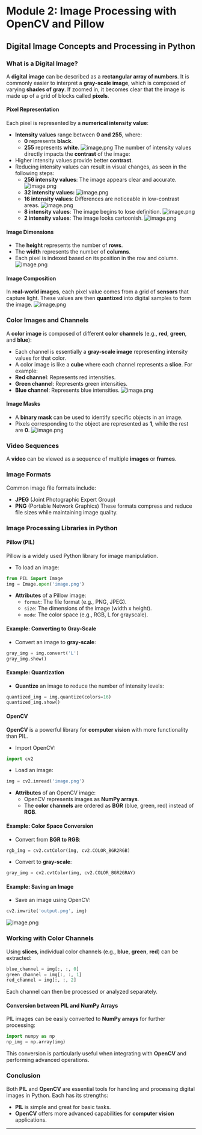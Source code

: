 

# Module 2: Image Processing with OpenCV and Pillow
## Digital Image Concepts and Processing in Python
### What is a Digital Image?
A **digital image** can be described as a **rectangular array of numbers**. It is commonly easier to interpret a **gray-scale image**, which is composed of varying **shades of gray**. If zoomed in, it becomes clear that the image is made up of a grid of blocks called **pixels**.
#### Pixel Representation
Each pixel is represented by a **numerical intensity value**:
- **Intensity values** range between **0 and 255**, where:
	- **0** represents **black**.
	- **255** represents **white**.
![image.png](https://prod-files-secure.s3.us-west-2.amazonaws.com/03e82b26-cccb-4906-bb56-adabcbdc0655/fa1bb4aa-313a-44c2-a7b3-7fa4a8432b08/image.png?X-Amz-Algorithm=AWS4-HMAC-SHA256&X-Amz-Content-Sha256=UNSIGNED-PAYLOAD&X-Amz-Credential=ASIAZI2LB466YIJVRDFK%2F20250207%2Fus-west-2%2Fs3%2Faws4_request&X-Amz-Date=20250207T024508Z&X-Amz-Expires=3600&X-Amz-Security-Token=IQoJb3JpZ2luX2VjEFAaCXVzLXdlc3QtMiJHMEUCIHFiKDoBsD%2FeaRs8UZAeMPVB3dwC36waKsa4ZsTCdYUxAiEA41K8CyL59O64SfDHn7jc3OVHP7cl7yzNTSnrvcjpKg0q%2FwMIaRAAGgw2Mzc0MjMxODM4MDUiDKXe50pIY3gs5mq5rCrcA9rnPqmBjork8Vci1pGYudht1GvSLxgQQDVuw8mUm4%2FY%2FzPT%2FPY%2FfVQYMX9DcVlyDGAILzCoRuixL5Sv5ygDUZ0S79WKbUkAn%2F8iEOpF5WEiS8Bg9ntNmKty9IlSqX%2BQj%2FpU1QXIA1AlMF%2BqpP1UWxxcxS9f341RinqOSwLz1ryVC6Xk6y5McdnEt%2FQZCtPLdfPRn08R7ley8jNnVLYj0j5re9X3P5DY2NbdevHB7RV4dC%2FOA%2B1eJKpEiXoGJ%2B1LEsVhKfS4bCYYsB3ISzYPqDJyUqZnpH1Oc9KmM2A9DSGYzOFYYY%2BUOK2WyQAOBp0CHBTDobshiOb1TVJ3FDo%2BdFGHDayL56JE3OOgHmx7wstYetu07x3XgKk%2BxDhbteF%2Bn6nnaNmlqC1C3hZa5RPrRnrr0Q7fGUwZcKTNpviBQl5nkdiDjBg0mH8BPPbrM7LN99jFsVZW7Kss71EIYjhsujufOJVgNTnzh0MIGzsJewWWS5tz7azpK6E6%2FnM8ftsSuzPSsp4eAhvirAplrT3PDzCG35GmAQHFjB7lUvL0k2mEqp%2BPHS%2BmFT7nOgHiwa9Fr2EE6KWKR5lxwZUa%2FLv8owMJnKZnYZFIACqWVax69aI%2BmUUhtl%2FiDHhrNLAQMKaalb0GOqUB6j8miT6R3LBEvQXEOlHa1WzRvzo8yFHzJJsuYuKSKUIBePMw%2BWLtXfeJOCsCOPYGdTbz8zyNaGUpp0U7ru0WA9l361vNTYW1q%2F9zobERzDHmF1%2FCnMYSQug6MP8OHCJih%2BltQ4UoQy1VGlqHRTDKNUo5ujhPJwXD0v1Sl0JfoP6xwl5kBoLBySsDsjh0gQPd3ZV3IJhGCEE8H5f1ZkoNUE4evdj8&X-Amz-Signature=bf6c95f32debabcf03b72c41431d476e43e4ff7965220853cab95af724fec37d&X-Amz-SignedHeaders=host&x-id=GetObject)
The number of intensity values directly impacts the **contrast** of the image:
- Higher intensity values provide better **contrast**.
- Reducing intensity values can result in visual changes, as seen in the following steps:
	- **256 intensity values**: The image appears clear and accurate.
![image.png](https://prod-files-secure.s3.us-west-2.amazonaws.com/03e82b26-cccb-4906-bb56-adabcbdc0655/0de7dfb4-99dc-4b87-8932-5165b3c3b775/image.png?X-Amz-Algorithm=AWS4-HMAC-SHA256&X-Amz-Content-Sha256=UNSIGNED-PAYLOAD&X-Amz-Credential=ASIAZI2LB466S7VDSRHV%2F20250207%2Fus-west-2%2Fs3%2Faws4_request&X-Amz-Date=20250207T024509Z&X-Amz-Expires=3600&X-Amz-Security-Token=IQoJb3JpZ2luX2VjEFAaCXVzLXdlc3QtMiJHMEUCIHyzpDuGGZ%2BleEQfeupSQ%2BbpLmEPCWhORWyyMQ0wcWPrAiEAie8YZEr8tlvwZfhrVG%2F9%2BskTDIzeqZXjsBpnZeHSvDYq%2FwMIaRAAGgw2Mzc0MjMxODM4MDUiDK%2FKRsPvoKA2UfqvUCrcAyttPiFURpKdqOjrvwzGx3DFzrQ5X087rQfBa0HbEBS1zJ5x1zZ42oBnuDF3LX9OyPJJU3%2Bn516z6I32bAdgpk0DEZkGl3oN5aNXox4adzJrMvxiF%2BOBcPFW7l0zHX1WlDaFV4Aw%2BSRUICx8YKCA8MS2a5h4%2F%2B8L0nWSVDXmI01f5aksLpfmg90F5TPTaocbuc%2BadB1tF72%2BpEXCidexWw3EjujbrU44bCF7t%2BR0%2F1P2ZSh%2FgB5pATWO%2B3frLeccrZJzlk08TATR3LyqIVLZYWGBXhETfnHGhZ3HiVo8hR0arA4JHD8GzYfMWl6nldU8xEzHo9w4xCpd47SOinIUWmhsJFesCaJWadlxFK7S82foo8D3FhddZaHmY7Aq82XZrY3y2b8hLdslkyYQAnVyYMji49uaYsWrxcjOonWfFBJspFHFXj50EmHMOCdm2jZUW%2BPytKa5A7rRRcy%2F%2FBOVCpT9uiHkdh1TgCm9dgi3u4IFviLOJ87w9pbw93BpEONj5vc5WBQBRBwkfk0OKOxxYRD93XaMbZXq3YwQQJZiQkOczweXgXZF3HeVUf%2F%2BxU7xB9iZViudggJOJ0dJU6E2gbUd0LcmtaNKCUmvxBaDM7wX2r3OZmIKDxT1ijkQMNmalb0GOqUByFvHCC9DysC24hI03BEaqXu5Jl5guCeAZNdlGyzT2S96eJbwsl9d6h%2BhrLnYMMJCcV%2Fr6I%2BsCCUO2gKbPuD2ILxalz1rocxM7vs5kvo9BCGTR5VPWo7L%2FRf48tjZsf34XqZ%2F5rhq5A%2FbC9%2F0VBk8BMgW4ml5rnrHKAk7wFZVt5iTsAUAanj0%2Ff3KmadnP%2FKL8M4QQgyqU%2F44QbrVvKJEheCIuMEf&X-Amz-Signature=b8e9c0664dde13e30fe0abbe7b85f67d9b514c0ccf289493ce741e469dca82d2&X-Amz-SignedHeaders=host&x-id=GetObject)
	- **32 intensity values:**
![image.png](https://prod-files-secure.s3.us-west-2.amazonaws.com/03e82b26-cccb-4906-bb56-adabcbdc0655/7eb81f08-b190-4c5a-ba2b-2a498a15b2c4/image.png?X-Amz-Algorithm=AWS4-HMAC-SHA256&X-Amz-Content-Sha256=UNSIGNED-PAYLOAD&X-Amz-Credential=ASIAZI2LB466S7VDSRHV%2F20250207%2Fus-west-2%2Fs3%2Faws4_request&X-Amz-Date=20250207T024509Z&X-Amz-Expires=3600&X-Amz-Security-Token=IQoJb3JpZ2luX2VjEFAaCXVzLXdlc3QtMiJHMEUCIHyzpDuGGZ%2BleEQfeupSQ%2BbpLmEPCWhORWyyMQ0wcWPrAiEAie8YZEr8tlvwZfhrVG%2F9%2BskTDIzeqZXjsBpnZeHSvDYq%2FwMIaRAAGgw2Mzc0MjMxODM4MDUiDK%2FKRsPvoKA2UfqvUCrcAyttPiFURpKdqOjrvwzGx3DFzrQ5X087rQfBa0HbEBS1zJ5x1zZ42oBnuDF3LX9OyPJJU3%2Bn516z6I32bAdgpk0DEZkGl3oN5aNXox4adzJrMvxiF%2BOBcPFW7l0zHX1WlDaFV4Aw%2BSRUICx8YKCA8MS2a5h4%2F%2B8L0nWSVDXmI01f5aksLpfmg90F5TPTaocbuc%2BadB1tF72%2BpEXCidexWw3EjujbrU44bCF7t%2BR0%2F1P2ZSh%2FgB5pATWO%2B3frLeccrZJzlk08TATR3LyqIVLZYWGBXhETfnHGhZ3HiVo8hR0arA4JHD8GzYfMWl6nldU8xEzHo9w4xCpd47SOinIUWmhsJFesCaJWadlxFK7S82foo8D3FhddZaHmY7Aq82XZrY3y2b8hLdslkyYQAnVyYMji49uaYsWrxcjOonWfFBJspFHFXj50EmHMOCdm2jZUW%2BPytKa5A7rRRcy%2F%2FBOVCpT9uiHkdh1TgCm9dgi3u4IFviLOJ87w9pbw93BpEONj5vc5WBQBRBwkfk0OKOxxYRD93XaMbZXq3YwQQJZiQkOczweXgXZF3HeVUf%2F%2BxU7xB9iZViudggJOJ0dJU6E2gbUd0LcmtaNKCUmvxBaDM7wX2r3OZmIKDxT1ijkQMNmalb0GOqUByFvHCC9DysC24hI03BEaqXu5Jl5guCeAZNdlGyzT2S96eJbwsl9d6h%2BhrLnYMMJCcV%2Fr6I%2BsCCUO2gKbPuD2ILxalz1rocxM7vs5kvo9BCGTR5VPWo7L%2FRf48tjZsf34XqZ%2F5rhq5A%2FbC9%2F0VBk8BMgW4ml5rnrHKAk7wFZVt5iTsAUAanj0%2Ff3KmadnP%2FKL8M4QQgyqU%2F44QbrVvKJEheCIuMEf&X-Amz-Signature=3f23c8b32a92f0ec6bbcacb309be85805731ae708eaf1e63b33fc92a3e7f291c&X-Amz-SignedHeaders=host&x-id=GetObject)
	- **16 intensity values**: Differences are noticeable in low-contrast areas.
![image.png](https://prod-files-secure.s3.us-west-2.amazonaws.com/03e82b26-cccb-4906-bb56-adabcbdc0655/6bf56d44-9a14-4b7b-98c2-1f00b8630f0c/image.png?X-Amz-Algorithm=AWS4-HMAC-SHA256&X-Amz-Content-Sha256=UNSIGNED-PAYLOAD&X-Amz-Credential=ASIAZI2LB466S7VDSRHV%2F20250207%2Fus-west-2%2Fs3%2Faws4_request&X-Amz-Date=20250207T024509Z&X-Amz-Expires=3600&X-Amz-Security-Token=IQoJb3JpZ2luX2VjEFAaCXVzLXdlc3QtMiJHMEUCIHyzpDuGGZ%2BleEQfeupSQ%2BbpLmEPCWhORWyyMQ0wcWPrAiEAie8YZEr8tlvwZfhrVG%2F9%2BskTDIzeqZXjsBpnZeHSvDYq%2FwMIaRAAGgw2Mzc0MjMxODM4MDUiDK%2FKRsPvoKA2UfqvUCrcAyttPiFURpKdqOjrvwzGx3DFzrQ5X087rQfBa0HbEBS1zJ5x1zZ42oBnuDF3LX9OyPJJU3%2Bn516z6I32bAdgpk0DEZkGl3oN5aNXox4adzJrMvxiF%2BOBcPFW7l0zHX1WlDaFV4Aw%2BSRUICx8YKCA8MS2a5h4%2F%2B8L0nWSVDXmI01f5aksLpfmg90F5TPTaocbuc%2BadB1tF72%2BpEXCidexWw3EjujbrU44bCF7t%2BR0%2F1P2ZSh%2FgB5pATWO%2B3frLeccrZJzlk08TATR3LyqIVLZYWGBXhETfnHGhZ3HiVo8hR0arA4JHD8GzYfMWl6nldU8xEzHo9w4xCpd47SOinIUWmhsJFesCaJWadlxFK7S82foo8D3FhddZaHmY7Aq82XZrY3y2b8hLdslkyYQAnVyYMji49uaYsWrxcjOonWfFBJspFHFXj50EmHMOCdm2jZUW%2BPytKa5A7rRRcy%2F%2FBOVCpT9uiHkdh1TgCm9dgi3u4IFviLOJ87w9pbw93BpEONj5vc5WBQBRBwkfk0OKOxxYRD93XaMbZXq3YwQQJZiQkOczweXgXZF3HeVUf%2F%2BxU7xB9iZViudggJOJ0dJU6E2gbUd0LcmtaNKCUmvxBaDM7wX2r3OZmIKDxT1ijkQMNmalb0GOqUByFvHCC9DysC24hI03BEaqXu5Jl5guCeAZNdlGyzT2S96eJbwsl9d6h%2BhrLnYMMJCcV%2Fr6I%2BsCCUO2gKbPuD2ILxalz1rocxM7vs5kvo9BCGTR5VPWo7L%2FRf48tjZsf34XqZ%2F5rhq5A%2FbC9%2F0VBk8BMgW4ml5rnrHKAk7wFZVt5iTsAUAanj0%2Ff3KmadnP%2FKL8M4QQgyqU%2F44QbrVvKJEheCIuMEf&X-Amz-Signature=ea76e2d762df3ac9f78ec1d2159509c1c2b59f62a280c05a8e1c70e68c68832e&X-Amz-SignedHeaders=host&x-id=GetObject)
	- **8 intensity values**: The image begins to lose definition.
![image.png](https://prod-files-secure.s3.us-west-2.amazonaws.com/03e82b26-cccb-4906-bb56-adabcbdc0655/cca05878-ca1a-43e0-8bec-1d146756f9ae/image.png?X-Amz-Algorithm=AWS4-HMAC-SHA256&X-Amz-Content-Sha256=UNSIGNED-PAYLOAD&X-Amz-Credential=ASIAZI2LB466S7VDSRHV%2F20250207%2Fus-west-2%2Fs3%2Faws4_request&X-Amz-Date=20250207T024509Z&X-Amz-Expires=3600&X-Amz-Security-Token=IQoJb3JpZ2luX2VjEFAaCXVzLXdlc3QtMiJHMEUCIHyzpDuGGZ%2BleEQfeupSQ%2BbpLmEPCWhORWyyMQ0wcWPrAiEAie8YZEr8tlvwZfhrVG%2F9%2BskTDIzeqZXjsBpnZeHSvDYq%2FwMIaRAAGgw2Mzc0MjMxODM4MDUiDK%2FKRsPvoKA2UfqvUCrcAyttPiFURpKdqOjrvwzGx3DFzrQ5X087rQfBa0HbEBS1zJ5x1zZ42oBnuDF3LX9OyPJJU3%2Bn516z6I32bAdgpk0DEZkGl3oN5aNXox4adzJrMvxiF%2BOBcPFW7l0zHX1WlDaFV4Aw%2BSRUICx8YKCA8MS2a5h4%2F%2B8L0nWSVDXmI01f5aksLpfmg90F5TPTaocbuc%2BadB1tF72%2BpEXCidexWw3EjujbrU44bCF7t%2BR0%2F1P2ZSh%2FgB5pATWO%2B3frLeccrZJzlk08TATR3LyqIVLZYWGBXhETfnHGhZ3HiVo8hR0arA4JHD8GzYfMWl6nldU8xEzHo9w4xCpd47SOinIUWmhsJFesCaJWadlxFK7S82foo8D3FhddZaHmY7Aq82XZrY3y2b8hLdslkyYQAnVyYMji49uaYsWrxcjOonWfFBJspFHFXj50EmHMOCdm2jZUW%2BPytKa5A7rRRcy%2F%2FBOVCpT9uiHkdh1TgCm9dgi3u4IFviLOJ87w9pbw93BpEONj5vc5WBQBRBwkfk0OKOxxYRD93XaMbZXq3YwQQJZiQkOczweXgXZF3HeVUf%2F%2BxU7xB9iZViudggJOJ0dJU6E2gbUd0LcmtaNKCUmvxBaDM7wX2r3OZmIKDxT1ijkQMNmalb0GOqUByFvHCC9DysC24hI03BEaqXu5Jl5guCeAZNdlGyzT2S96eJbwsl9d6h%2BhrLnYMMJCcV%2Fr6I%2BsCCUO2gKbPuD2ILxalz1rocxM7vs5kvo9BCGTR5VPWo7L%2FRf48tjZsf34XqZ%2F5rhq5A%2FbC9%2F0VBk8BMgW4ml5rnrHKAk7wFZVt5iTsAUAanj0%2Ff3KmadnP%2FKL8M4QQgyqU%2F44QbrVvKJEheCIuMEf&X-Amz-Signature=88ab0407694d102cecaa3eb1c9f9c5566f15d1a91d655417847c74cab2ac25fb&X-Amz-SignedHeaders=host&x-id=GetObject)
	- **2 intensity values**: The image looks cartoonish.
![image.png](https://prod-files-secure.s3.us-west-2.amazonaws.com/03e82b26-cccb-4906-bb56-adabcbdc0655/12da64d7-6b97-44e0-bc2c-52b9c47ce212/image.png?X-Amz-Algorithm=AWS4-HMAC-SHA256&X-Amz-Content-Sha256=UNSIGNED-PAYLOAD&X-Amz-Credential=ASIAZI2LB466S7VDSRHV%2F20250207%2Fus-west-2%2Fs3%2Faws4_request&X-Amz-Date=20250207T024509Z&X-Amz-Expires=3600&X-Amz-Security-Token=IQoJb3JpZ2luX2VjEFAaCXVzLXdlc3QtMiJHMEUCIHyzpDuGGZ%2BleEQfeupSQ%2BbpLmEPCWhORWyyMQ0wcWPrAiEAie8YZEr8tlvwZfhrVG%2F9%2BskTDIzeqZXjsBpnZeHSvDYq%2FwMIaRAAGgw2Mzc0MjMxODM4MDUiDK%2FKRsPvoKA2UfqvUCrcAyttPiFURpKdqOjrvwzGx3DFzrQ5X087rQfBa0HbEBS1zJ5x1zZ42oBnuDF3LX9OyPJJU3%2Bn516z6I32bAdgpk0DEZkGl3oN5aNXox4adzJrMvxiF%2BOBcPFW7l0zHX1WlDaFV4Aw%2BSRUICx8YKCA8MS2a5h4%2F%2B8L0nWSVDXmI01f5aksLpfmg90F5TPTaocbuc%2BadB1tF72%2BpEXCidexWw3EjujbrU44bCF7t%2BR0%2F1P2ZSh%2FgB5pATWO%2B3frLeccrZJzlk08TATR3LyqIVLZYWGBXhETfnHGhZ3HiVo8hR0arA4JHD8GzYfMWl6nldU8xEzHo9w4xCpd47SOinIUWmhsJFesCaJWadlxFK7S82foo8D3FhddZaHmY7Aq82XZrY3y2b8hLdslkyYQAnVyYMji49uaYsWrxcjOonWfFBJspFHFXj50EmHMOCdm2jZUW%2BPytKa5A7rRRcy%2F%2FBOVCpT9uiHkdh1TgCm9dgi3u4IFviLOJ87w9pbw93BpEONj5vc5WBQBRBwkfk0OKOxxYRD93XaMbZXq3YwQQJZiQkOczweXgXZF3HeVUf%2F%2BxU7xB9iZViudggJOJ0dJU6E2gbUd0LcmtaNKCUmvxBaDM7wX2r3OZmIKDxT1ijkQMNmalb0GOqUByFvHCC9DysC24hI03BEaqXu5Jl5guCeAZNdlGyzT2S96eJbwsl9d6h%2BhrLnYMMJCcV%2Fr6I%2BsCCUO2gKbPuD2ILxalz1rocxM7vs5kvo9BCGTR5VPWo7L%2FRf48tjZsf34XqZ%2F5rhq5A%2FbC9%2F0VBk8BMgW4ml5rnrHKAk7wFZVt5iTsAUAanj0%2Ff3KmadnP%2FKL8M4QQgyqU%2F44QbrVvKJEheCIuMEf&X-Amz-Signature=8bdea4605016f6e8826a992be600bc96c12a75bb41c310a0a42efc76aeea093b&X-Amz-SignedHeaders=host&x-id=GetObject)
#### Image Dimensions
- The **height** represents the number of **rows**.
- The **width** represents the number of **columns**.
- Each pixel is indexed based on its position in the row and column.
![image.png](https://prod-files-secure.s3.us-west-2.amazonaws.com/03e82b26-cccb-4906-bb56-adabcbdc0655/ff056335-e79e-4491-b508-30cd45b6c194/image.png?X-Amz-Algorithm=AWS4-HMAC-SHA256&X-Amz-Content-Sha256=UNSIGNED-PAYLOAD&X-Amz-Credential=ASIAZI2LB466YIJVRDFK%2F20250207%2Fus-west-2%2Fs3%2Faws4_request&X-Amz-Date=20250207T024508Z&X-Amz-Expires=3600&X-Amz-Security-Token=IQoJb3JpZ2luX2VjEFAaCXVzLXdlc3QtMiJHMEUCIHFiKDoBsD%2FeaRs8UZAeMPVB3dwC36waKsa4ZsTCdYUxAiEA41K8CyL59O64SfDHn7jc3OVHP7cl7yzNTSnrvcjpKg0q%2FwMIaRAAGgw2Mzc0MjMxODM4MDUiDKXe50pIY3gs5mq5rCrcA9rnPqmBjork8Vci1pGYudht1GvSLxgQQDVuw8mUm4%2FY%2FzPT%2FPY%2FfVQYMX9DcVlyDGAILzCoRuixL5Sv5ygDUZ0S79WKbUkAn%2F8iEOpF5WEiS8Bg9ntNmKty9IlSqX%2BQj%2FpU1QXIA1AlMF%2BqpP1UWxxcxS9f341RinqOSwLz1ryVC6Xk6y5McdnEt%2FQZCtPLdfPRn08R7ley8jNnVLYj0j5re9X3P5DY2NbdevHB7RV4dC%2FOA%2B1eJKpEiXoGJ%2B1LEsVhKfS4bCYYsB3ISzYPqDJyUqZnpH1Oc9KmM2A9DSGYzOFYYY%2BUOK2WyQAOBp0CHBTDobshiOb1TVJ3FDo%2BdFGHDayL56JE3OOgHmx7wstYetu07x3XgKk%2BxDhbteF%2Bn6nnaNmlqC1C3hZa5RPrRnrr0Q7fGUwZcKTNpviBQl5nkdiDjBg0mH8BPPbrM7LN99jFsVZW7Kss71EIYjhsujufOJVgNTnzh0MIGzsJewWWS5tz7azpK6E6%2FnM8ftsSuzPSsp4eAhvirAplrT3PDzCG35GmAQHFjB7lUvL0k2mEqp%2BPHS%2BmFT7nOgHiwa9Fr2EE6KWKR5lxwZUa%2FLv8owMJnKZnYZFIACqWVax69aI%2BmUUhtl%2FiDHhrNLAQMKaalb0GOqUB6j8miT6R3LBEvQXEOlHa1WzRvzo8yFHzJJsuYuKSKUIBePMw%2BWLtXfeJOCsCOPYGdTbz8zyNaGUpp0U7ru0WA9l361vNTYW1q%2F9zobERzDHmF1%2FCnMYSQug6MP8OHCJih%2BltQ4UoQy1VGlqHRTDKNUo5ujhPJwXD0v1Sl0JfoP6xwl5kBoLBySsDsjh0gQPd3ZV3IJhGCEE8H5f1ZkoNUE4evdj8&X-Amz-Signature=b06a8e31de65759ba4411915c1ba252b3e11df19a5a27cb079ca633de2fb833f&X-Amz-SignedHeaders=host&x-id=GetObject)
#### Image Composition
In **real-world images**, each pixel value comes from a grid of **sensors** that capture light. These values are then **quantized** into digital samples to form the image.
![image.png](https://prod-files-secure.s3.us-west-2.amazonaws.com/03e82b26-cccb-4906-bb56-adabcbdc0655/0c721ea0-409b-4d32-b630-a00d6f170d18/image.png?X-Amz-Algorithm=AWS4-HMAC-SHA256&X-Amz-Content-Sha256=UNSIGNED-PAYLOAD&X-Amz-Credential=ASIAZI2LB466YIJVRDFK%2F20250207%2Fus-west-2%2Fs3%2Faws4_request&X-Amz-Date=20250207T024508Z&X-Amz-Expires=3600&X-Amz-Security-Token=IQoJb3JpZ2luX2VjEFAaCXVzLXdlc3QtMiJHMEUCIHFiKDoBsD%2FeaRs8UZAeMPVB3dwC36waKsa4ZsTCdYUxAiEA41K8CyL59O64SfDHn7jc3OVHP7cl7yzNTSnrvcjpKg0q%2FwMIaRAAGgw2Mzc0MjMxODM4MDUiDKXe50pIY3gs5mq5rCrcA9rnPqmBjork8Vci1pGYudht1GvSLxgQQDVuw8mUm4%2FY%2FzPT%2FPY%2FfVQYMX9DcVlyDGAILzCoRuixL5Sv5ygDUZ0S79WKbUkAn%2F8iEOpF5WEiS8Bg9ntNmKty9IlSqX%2BQj%2FpU1QXIA1AlMF%2BqpP1UWxxcxS9f341RinqOSwLz1ryVC6Xk6y5McdnEt%2FQZCtPLdfPRn08R7ley8jNnVLYj0j5re9X3P5DY2NbdevHB7RV4dC%2FOA%2B1eJKpEiXoGJ%2B1LEsVhKfS4bCYYsB3ISzYPqDJyUqZnpH1Oc9KmM2A9DSGYzOFYYY%2BUOK2WyQAOBp0CHBTDobshiOb1TVJ3FDo%2BdFGHDayL56JE3OOgHmx7wstYetu07x3XgKk%2BxDhbteF%2Bn6nnaNmlqC1C3hZa5RPrRnrr0Q7fGUwZcKTNpviBQl5nkdiDjBg0mH8BPPbrM7LN99jFsVZW7Kss71EIYjhsujufOJVgNTnzh0MIGzsJewWWS5tz7azpK6E6%2FnM8ftsSuzPSsp4eAhvirAplrT3PDzCG35GmAQHFjB7lUvL0k2mEqp%2BPHS%2BmFT7nOgHiwa9Fr2EE6KWKR5lxwZUa%2FLv8owMJnKZnYZFIACqWVax69aI%2BmUUhtl%2FiDHhrNLAQMKaalb0GOqUB6j8miT6R3LBEvQXEOlHa1WzRvzo8yFHzJJsuYuKSKUIBePMw%2BWLtXfeJOCsCOPYGdTbz8zyNaGUpp0U7ru0WA9l361vNTYW1q%2F9zobERzDHmF1%2FCnMYSQug6MP8OHCJih%2BltQ4UoQy1VGlqHRTDKNUo5ujhPJwXD0v1Sl0JfoP6xwl5kBoLBySsDsjh0gQPd3ZV3IJhGCEE8H5f1ZkoNUE4evdj8&X-Amz-Signature=50a32320b0f986d097cb7aa4e4382f47fb0406beefa7ba86a18a58d80e1ee61f&X-Amz-SignedHeaders=host&x-id=GetObject)
### Color Images and Channels
A **color image** is composed of different **color channels** (e.g., **red**, **green**, and **blue**):
- Each channel is essentially a **gray-scale image** representing intensity values for that color.
- A color image is like a **cube** where each channel represents a **slice**.
For example:
- **Red channel**: Represents red intensities.
- **Green channel**: Represents green intensities.
- **Blue channel**: Represents blue intensities.
![image.png](https://prod-files-secure.s3.us-west-2.amazonaws.com/03e82b26-cccb-4906-bb56-adabcbdc0655/c0cc17c9-842f-413f-82e8-f3f44278cf74/image.png?X-Amz-Algorithm=AWS4-HMAC-SHA256&X-Amz-Content-Sha256=UNSIGNED-PAYLOAD&X-Amz-Credential=ASIAZI2LB466YIJVRDFK%2F20250207%2Fus-west-2%2Fs3%2Faws4_request&X-Amz-Date=20250207T024508Z&X-Amz-Expires=3600&X-Amz-Security-Token=IQoJb3JpZ2luX2VjEFAaCXVzLXdlc3QtMiJHMEUCIHFiKDoBsD%2FeaRs8UZAeMPVB3dwC36waKsa4ZsTCdYUxAiEA41K8CyL59O64SfDHn7jc3OVHP7cl7yzNTSnrvcjpKg0q%2FwMIaRAAGgw2Mzc0MjMxODM4MDUiDKXe50pIY3gs5mq5rCrcA9rnPqmBjork8Vci1pGYudht1GvSLxgQQDVuw8mUm4%2FY%2FzPT%2FPY%2FfVQYMX9DcVlyDGAILzCoRuixL5Sv5ygDUZ0S79WKbUkAn%2F8iEOpF5WEiS8Bg9ntNmKty9IlSqX%2BQj%2FpU1QXIA1AlMF%2BqpP1UWxxcxS9f341RinqOSwLz1ryVC6Xk6y5McdnEt%2FQZCtPLdfPRn08R7ley8jNnVLYj0j5re9X3P5DY2NbdevHB7RV4dC%2FOA%2B1eJKpEiXoGJ%2B1LEsVhKfS4bCYYsB3ISzYPqDJyUqZnpH1Oc9KmM2A9DSGYzOFYYY%2BUOK2WyQAOBp0CHBTDobshiOb1TVJ3FDo%2BdFGHDayL56JE3OOgHmx7wstYetu07x3XgKk%2BxDhbteF%2Bn6nnaNmlqC1C3hZa5RPrRnrr0Q7fGUwZcKTNpviBQl5nkdiDjBg0mH8BPPbrM7LN99jFsVZW7Kss71EIYjhsujufOJVgNTnzh0MIGzsJewWWS5tz7azpK6E6%2FnM8ftsSuzPSsp4eAhvirAplrT3PDzCG35GmAQHFjB7lUvL0k2mEqp%2BPHS%2BmFT7nOgHiwa9Fr2EE6KWKR5lxwZUa%2FLv8owMJnKZnYZFIACqWVax69aI%2BmUUhtl%2FiDHhrNLAQMKaalb0GOqUB6j8miT6R3LBEvQXEOlHa1WzRvzo8yFHzJJsuYuKSKUIBePMw%2BWLtXfeJOCsCOPYGdTbz8zyNaGUpp0U7ru0WA9l361vNTYW1q%2F9zobERzDHmF1%2FCnMYSQug6MP8OHCJih%2BltQ4UoQy1VGlqHRTDKNUo5ujhPJwXD0v1Sl0JfoP6xwl5kBoLBySsDsjh0gQPd3ZV3IJhGCEE8H5f1ZkoNUE4evdj8&X-Amz-Signature=62429d1e625a0e69e5a2972ad68cd657e710d5b8e0bbf03a5e2b7ee79abed284&X-Amz-SignedHeaders=host&x-id=GetObject)
#### Image Masks
- A **binary mask** can be used to identify specific objects in an image.
- Pixels corresponding to the object are represented as **1**, while the rest are **0**.
![image.png](https://prod-files-secure.s3.us-west-2.amazonaws.com/03e82b26-cccb-4906-bb56-adabcbdc0655/667eab4d-d19d-4618-81d0-663b6beb002c/image.png?X-Amz-Algorithm=AWS4-HMAC-SHA256&X-Amz-Content-Sha256=UNSIGNED-PAYLOAD&X-Amz-Credential=ASIAZI2LB466YIJVRDFK%2F20250207%2Fus-west-2%2Fs3%2Faws4_request&X-Amz-Date=20250207T024508Z&X-Amz-Expires=3600&X-Amz-Security-Token=IQoJb3JpZ2luX2VjEFAaCXVzLXdlc3QtMiJHMEUCIHFiKDoBsD%2FeaRs8UZAeMPVB3dwC36waKsa4ZsTCdYUxAiEA41K8CyL59O64SfDHn7jc3OVHP7cl7yzNTSnrvcjpKg0q%2FwMIaRAAGgw2Mzc0MjMxODM4MDUiDKXe50pIY3gs5mq5rCrcA9rnPqmBjork8Vci1pGYudht1GvSLxgQQDVuw8mUm4%2FY%2FzPT%2FPY%2FfVQYMX9DcVlyDGAILzCoRuixL5Sv5ygDUZ0S79WKbUkAn%2F8iEOpF5WEiS8Bg9ntNmKty9IlSqX%2BQj%2FpU1QXIA1AlMF%2BqpP1UWxxcxS9f341RinqOSwLz1ryVC6Xk6y5McdnEt%2FQZCtPLdfPRn08R7ley8jNnVLYj0j5re9X3P5DY2NbdevHB7RV4dC%2FOA%2B1eJKpEiXoGJ%2B1LEsVhKfS4bCYYsB3ISzYPqDJyUqZnpH1Oc9KmM2A9DSGYzOFYYY%2BUOK2WyQAOBp0CHBTDobshiOb1TVJ3FDo%2BdFGHDayL56JE3OOgHmx7wstYetu07x3XgKk%2BxDhbteF%2Bn6nnaNmlqC1C3hZa5RPrRnrr0Q7fGUwZcKTNpviBQl5nkdiDjBg0mH8BPPbrM7LN99jFsVZW7Kss71EIYjhsujufOJVgNTnzh0MIGzsJewWWS5tz7azpK6E6%2FnM8ftsSuzPSsp4eAhvirAplrT3PDzCG35GmAQHFjB7lUvL0k2mEqp%2BPHS%2BmFT7nOgHiwa9Fr2EE6KWKR5lxwZUa%2FLv8owMJnKZnYZFIACqWVax69aI%2BmUUhtl%2FiDHhrNLAQMKaalb0GOqUB6j8miT6R3LBEvQXEOlHa1WzRvzo8yFHzJJsuYuKSKUIBePMw%2BWLtXfeJOCsCOPYGdTbz8zyNaGUpp0U7ru0WA9l361vNTYW1q%2F9zobERzDHmF1%2FCnMYSQug6MP8OHCJih%2BltQ4UoQy1VGlqHRTDKNUo5ujhPJwXD0v1Sl0JfoP6xwl5kBoLBySsDsjh0gQPd3ZV3IJhGCEE8H5f1ZkoNUE4evdj8&X-Amz-Signature=1790fea0c7db87d7b0194a88c539788e913daa28f2325f0997a6ed2ed837d182&X-Amz-SignedHeaders=host&x-id=GetObject)
### Video Sequences
A **video** can be viewed as a sequence of multiple **images** or **frames**.
### Image Formats
Common image file formats include:
- **JPEG** (Joint Photographic Expert Group)
- **PNG** (Portable Network Graphics)
These formats compress and reduce file sizes while maintaining image quality.
### Image Processing Libraries in Python
#### Pillow (PIL)
Pillow is a widely used Python library for image manipulation.
- To load an image:
```python
from PIL import Image
img = Image.open('image.png')
```
- **Attributes** of a Pillow image:
	- `format`: The file format (e.g., PNG, JPEG).
	- `size`: The dimensions of the image (width x height).
	- `mode`: The color space (e.g., RGB, L for grayscale).
#### Example: Converting to Gray-Scale
- Convert an image to **gray-scale**:
```python
gray_img = img.convert('L')
gray_img.show()
```
#### Example: Quantization
- **Quantize** an image to reduce the number of intensity levels:
```python
quantized_img = img.quantize(colors=16)
quantized_img.show()
```
#### OpenCV
**OpenCV** is a powerful library for **computer vision** with more functionality than PIL.
- Import OpenCV:
```python
import cv2
```
- Load an image:
```python
img = cv2.imread('image.png')
```
- **Attributes** of an OpenCV image:
	- OpenCV represents images as **NumPy arrays**.
	- The **color channels** are ordered as **BGR** (blue, green, red) instead of **RGB**.
#### Example: Color Space Conversion
- Convert from **BGR to RGB**:
```python
rgb_img = cv2.cvtColor(img, cv2.COLOR_BGR2RGB)
```
- Convert to **gray-scale**:
```python
gray_img = cv2.cvtColor(img, cv2.COLOR_BGR2GRAY)
```
#### Example: Saving an Image
- Save an image using OpenCV:
```python
cv2.imwrite('output.png', img)
```
![image.png](https://prod-files-secure.s3.us-west-2.amazonaws.com/03e82b26-cccb-4906-bb56-adabcbdc0655/25fcc977-54ea-484c-997e-9b6bd016f347/image.png?X-Amz-Algorithm=AWS4-HMAC-SHA256&X-Amz-Content-Sha256=UNSIGNED-PAYLOAD&X-Amz-Credential=ASIAZI2LB466YIJVRDFK%2F20250207%2Fus-west-2%2Fs3%2Faws4_request&X-Amz-Date=20250207T024508Z&X-Amz-Expires=3600&X-Amz-Security-Token=IQoJb3JpZ2luX2VjEFAaCXVzLXdlc3QtMiJHMEUCIHFiKDoBsD%2FeaRs8UZAeMPVB3dwC36waKsa4ZsTCdYUxAiEA41K8CyL59O64SfDHn7jc3OVHP7cl7yzNTSnrvcjpKg0q%2FwMIaRAAGgw2Mzc0MjMxODM4MDUiDKXe50pIY3gs5mq5rCrcA9rnPqmBjork8Vci1pGYudht1GvSLxgQQDVuw8mUm4%2FY%2FzPT%2FPY%2FfVQYMX9DcVlyDGAILzCoRuixL5Sv5ygDUZ0S79WKbUkAn%2F8iEOpF5WEiS8Bg9ntNmKty9IlSqX%2BQj%2FpU1QXIA1AlMF%2BqpP1UWxxcxS9f341RinqOSwLz1ryVC6Xk6y5McdnEt%2FQZCtPLdfPRn08R7ley8jNnVLYj0j5re9X3P5DY2NbdevHB7RV4dC%2FOA%2B1eJKpEiXoGJ%2B1LEsVhKfS4bCYYsB3ISzYPqDJyUqZnpH1Oc9KmM2A9DSGYzOFYYY%2BUOK2WyQAOBp0CHBTDobshiOb1TVJ3FDo%2BdFGHDayL56JE3OOgHmx7wstYetu07x3XgKk%2BxDhbteF%2Bn6nnaNmlqC1C3hZa5RPrRnrr0Q7fGUwZcKTNpviBQl5nkdiDjBg0mH8BPPbrM7LN99jFsVZW7Kss71EIYjhsujufOJVgNTnzh0MIGzsJewWWS5tz7azpK6E6%2FnM8ftsSuzPSsp4eAhvirAplrT3PDzCG35GmAQHFjB7lUvL0k2mEqp%2BPHS%2BmFT7nOgHiwa9Fr2EE6KWKR5lxwZUa%2FLv8owMJnKZnYZFIACqWVax69aI%2BmUUhtl%2FiDHhrNLAQMKaalb0GOqUB6j8miT6R3LBEvQXEOlHa1WzRvzo8yFHzJJsuYuKSKUIBePMw%2BWLtXfeJOCsCOPYGdTbz8zyNaGUpp0U7ru0WA9l361vNTYW1q%2F9zobERzDHmF1%2FCnMYSQug6MP8OHCJih%2BltQ4UoQy1VGlqHRTDKNUo5ujhPJwXD0v1Sl0JfoP6xwl5kBoLBySsDsjh0gQPd3ZV3IJhGCEE8H5f1ZkoNUE4evdj8&X-Amz-Signature=6381a429bbfbd5ce2a8a311c7102a05c316d4d837ecd58216e9600907bbcd7d6&X-Amz-SignedHeaders=host&x-id=GetObject)
### Working with Color Channels
Using **slices**, individual color channels (e.g., **blue**, **green**, **red**) can be extracted:
```python
blue_channel = img[:, :, 0]
green_channel = img[:, :, 1]
red_channel = img[:, :, 2]
```
Each channel can then be processed or analyzed separately.
#### Conversion between PIL and NumPy Arrays
PIL images can be easily converted to **NumPy arrays** for further processing:
```python
import numpy as np
np_img = np.array(img)
```
This conversion is particularly useful when integrating with **OpenCV** and performing advanced operations.
### Conclusion
Both **PIL** and **OpenCV** are essential tools for handling and processing digital images in Python. Each has its strengths:
- **PIL** is simple and great for basic tasks.
- **OpenCV** offers more advanced capabilities for **computer vision** applications.
___


